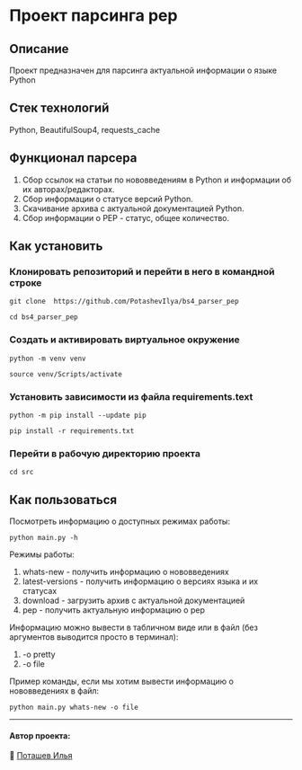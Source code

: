 # Проект парсинга pep
## Описание
Проект предназначен для парсинга актуальной информации о языке Python
## Стек технологий
Python, BeautifulSoup4, requests_cache
## Функционал парсера
1. Сбор ссылок на статьи по нововведениям в Python и информации об их авторах/редакторах.
2. Сбор информации о статусе версий Python.
3. Скачивание архива с актуальной документацией Python.
4. Сбор информации о PEP - статус, общее количество.
## Как установить
### Клонировать репозиторий и перейти в него в командной строке
```
git clone  https://github.com/PotashevIlya/bs4_parser_pep
```
```
cd bs4_parser_pep
```
### Создать и активировать виртуальное окружение
```
python -m venv venv
```
```
source venv/Scripts/activate
```
### Установить зависимости из файла requirements.text
```
python -m pip install --update pip
```
```
pip install -r requirements.txt
```
### Перейти в рабочую директорию проекта
```
cd src
```
## Как пользоваться
Посмотреть информацию о доступных режимах работы:
```
python main.py -h
```
Режимы работы: 
1. whats-new - получить информацию о нововведениях
2. latest-versions - получить информацию о версиях языка и их статусах
3. download - загрузить архив с актуальной документацией
4. pep - получить актуальную информацию о pep

Информацию можно вывести в табличном виде или в файл (без аргументов выводится просто в терминал):
1. -o pretty
2. -o file

Пример команды, если мы хотим вывести информацию о нововведениях в файл:
```
python main.py whats-new -o file
```
___  
#### Автор проекта:    
:small_orange_diamond: [Поташев Илья](https://github.com/PotashevIlya)
